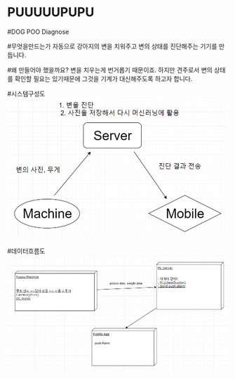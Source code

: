 # PUUUUUPUPU

#DOG POO Diagnose

#무엇을만드는가
자동으로 강아지의 변을 치워주고 변의 상태를 진단해주는 기기를 만듭니다.

#왜 만들어야 했을까요?
변을 치우는게 번거롭기 때문이죠. 하지만 견주로서 변의 상태를 확인할 필요는 있기때문에 그것을 기계가 대신해주도록 하고자 합니다.

#시스템구성도
![Image of System](https://github.com/BigJoon/PUUUUUPUPU/blob/master/%EB%8D%B0%EC%9D%B4%ED%84%B0%20%ED%9D%90%EB%A6%84%EB%8F%84.png)


#데이터흐름도
![Image of Dataflow](https://github.com/BigJoon/PUUUUUPUPU/blob/master/%EC%8B%9C%EC%8A%A4%ED%85%9C%20%EA%B5%AC%EC%84%B1%EB%8F%84.png
)
